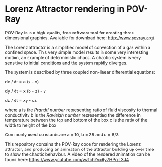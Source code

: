 # Lorenz Attractor rendering in POV-Ray

POV-Ray is is a high-quality, free software tool for creating three-dimensional graphics. Available for download here: 
http://www.povray.org/

The Lorenz attractor is a simplified model of convection of a gas within a confined space. This very simple model results in some very interesting motion, an example of deterministic chaos. 
A chaotic system is very sensitive to initial conditions and the system rapidly diverges. 

The system is described by three coupled non-linear differential equations:

dx / dt = a (y - x)

dy / dt = x (b - z) - y

dz / dt = xy - cz

where a is the *Prandtl number* representing ratio of fluid viscosity to thermal conductivity
b is the *Rayleigh number* representing the difference in temperature between the top and bottom of the box
c is the ratio of the width to height of the box

Commonly used constants are a = 10, b = 28 and c = 8/3.

This repository contains the POV-Ray code for rendering the Lorenz attractor, and producing an animation of the attractor building up over time to show the chaotic behaviour.
A video of the rendered animation can be found here: https://www.youtube.com/watch?v=6y7HPqlL3J4
